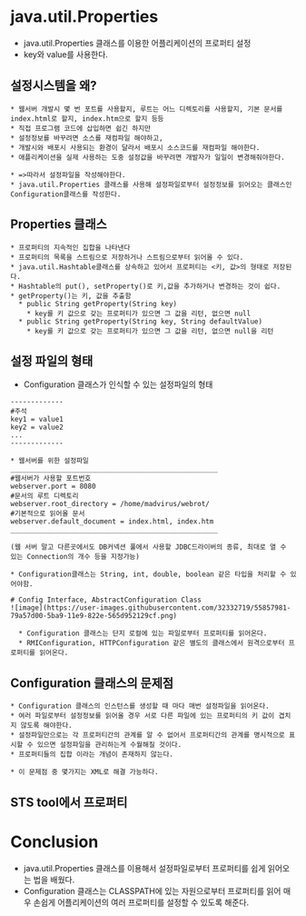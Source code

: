 # java.util.Properties

  * java.util.Properties 클래스를 이용한 어플리케이션의 프로퍼티 설정
  * key와 value를 사용한다.
  
  ## 설정시스템을 왜?
    * 웹서버 개발시 몇 번 포트를 사용할지, 루트는 어느 디렉토리를 사용할지, 기본 문서를 index.html로 할지, index.htm으로 할지 등등
    * 직접 프로그램 코드에 삽입하면 쉽긴 하지만
    * 설정정보를 바꾸려면 소스를 재컴파일 해야하고, 
    * 개발시와 배포시 사용되는 환경이 달라서 배포시 소스코드를 재컴파일 해야한다.
    * 애플리케이션을 실제 사용하는 도중 설정값을 바꾸려면 개발자가 일일이 변경해줘야한다.
    
    * =>따라서 설정파일을 작성해야한다.
    * java.util.Properties 클래스를 사용해 설정파일로부터 설정정보를 읽어오는 클래스인 Configuration클래스를 작성한다.
    
  ## Properties 클래스 
    * 프로퍼티의 지속적인 집합을 나타낸다
    * 프로퍼티의 목록을 스트림으로 저장하거나 스트림으로부터 읽어올 수 있다.
    * java.util.Hashtable클래스를 상속하고 있어서 프로퍼티는 <키, 값>의 형태로 저장된다.
    * Hashtable의 put(), setProperty()로 키,값을 추가하거나 변경하는 것이 쉽다.
    * getProperty()는 키, 값을 추출함
      * public String getProperty(String key)
        * key를 키 값으로 갖는 프로퍼티가 있으면 그 값을 리턴, 없으면 null
      * public String getProperty(String key, String defaultValue)
        * key를 키 값으로 갖는 프로퍼티가 있으면 그 값을 리턴, 없으면 null을 리턴
        
    
  ## 설정 파일의 형태
   * Configuration 클래스가 인식할 수 있는 설정파일의 형태
   
    -------------
    #주석
    key1 = value1
    key2 = value2
    ...
    -------------
    
    * 웹서버를 위한 설정파일
    ___________________________________________________
    #웹서버가 사용할 포트번호
    webserver.port = 8080
    #문서의 루트 디렉토리
    webserver.root_directory = /home/madvirus/webrot/
    #기본적으로 읽어올 문서
    webserver.default_document = index.html, index.htm
    ___________________________________________________
    
    (웹 서버 말고 다른곳에서도 DB커넥션 풀에서 사용할 JDBC드라이버의 종류, 최대로 열 수 있는 Connection의 개수 등을 지정가능)
    
    * Configuration클래스는 String, int, double, boolean 같은 타입을 처리할 수 있어야함.
    
    # Config Interface, AbstractConfiguration Class
    ![image](https://user-images.githubusercontent.com/32332719/55857981-79a57d00-5ba9-11e9-822e-565d952129cf.png)

      * Configuration 클래스는 단지 로컬에 있는 파일로부터 프로퍼티를 읽어온다.
      * RMIConfiguration, HTTPConfiguration 같은 별도의 클래스에서 원격으로부터 프로퍼티를 읽어온다.
      
      
  ## Configuration 클래스의 문제점
    * Configuration 클래스의 인스턴스를 생성할 때 마다 매번 설정파일을 읽어온다.
    * 여러 파일로부터 설정정보를 읽어올 경우 서로 다른 파일에 있는 프로퍼티의 키 값이 겹치지 않도록 해야한다.
    * 설정파일만으로는 각 프로퍼티간의 관계를 알 수 없어서 프로퍼티간의 관계를 명시적으로 표시할 수 있으면 설정파일을 관리하는게 수월해질 것이다.
    * 프로퍼티들의 집합 이라는 개념이 존재하지 않는다.
    
    * 이 문제점 중 몇가지는 XML로 해결 가능하다.
    
  ## STS tool에서 프로퍼티  
    
    
  # Conclusion
  
  * java.util.Properties 클래스를 이용해서 설정파일로부터 프로퍼티를 쉽게 읽어오는 법을 배웠다.
  * Configuration 클래스는 CLASSPATH에 있는 자원으로부터 프로퍼티를 읽어 매우 손쉽게 어플리케이션의 여러 프로퍼티를 설정할 수 있도록 해준다.
    
